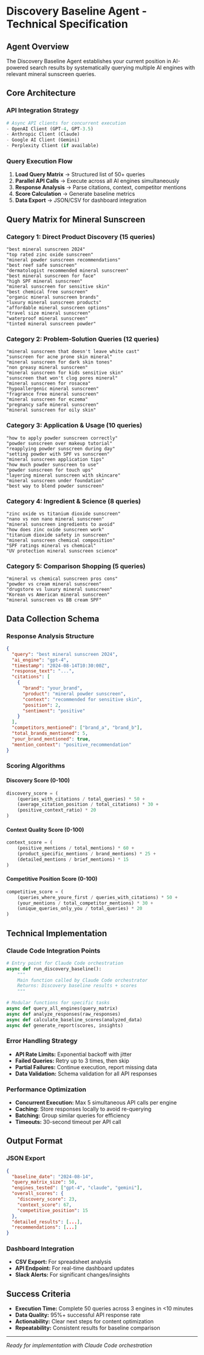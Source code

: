 # Discovery Baseline Agent - Technical Specification

## Agent Overview
The Discovery Baseline Agent establishes your current position in AI-powered search results by systematically querying multiple AI engines with relevant mineral sunscreen queries.

## Core Architecture

### API Integration Strategy
```python
# Async API clients for concurrent execution
- OpenAI Client (GPT-4, GPT-3.5)
- Anthropic Client (Claude)  
- Google AI Client (Gemini)
- Perplexity Client (if available)
```

### Query Execution Flow
1. **Load Query Matrix** → Structured list of 50+ queries
2. **Parallel API Calls** → Execute across all AI engines simultaneously
3. **Response Analysis** → Parse citations, context, competitor mentions
4. **Score Calculation** → Generate baseline metrics
5. **Data Export** → JSON/CSV for dashboard integration

## Query Matrix for Mineral Sunscreen

### Category 1: Direct Product Discovery (15 queries)
```
"best mineral sunscreen 2024"
"top rated zinc oxide sunscreen"
"mineral powder sunscreen recommendations"
"best reef safe sunscreen"
"dermatologist recommended mineral sunscreen"
"best mineral sunscreen for face"
"high SPF mineral sunscreen"
"mineral sunscreen for sensitive skin"
"best chemical free sunscreen"
"organic mineral sunscreen brands"
"luxury mineral sunscreen products"
"affordable mineral sunscreen options"
"travel size mineral sunscreen"
"waterproof mineral sunscreen"
"tinted mineral sunscreen powder"
```

### Category 2: Problem-Solution Queries (12 queries)
```
"mineral sunscreen that doesn't leave white cast"
"sunscreen for acne prone skin mineral"
"mineral sunscreen for dark skin tones"
"non greasy mineral sunscreen"
"mineral sunscreen for kids sensitive skin"
"sunscreen that won't clog pores mineral"
"mineral sunscreen for rosacea"
"hypoallergenic mineral sunscreen"
"fragrance free mineral sunscreen"
"mineral sunscreen for eczema"
"pregnancy safe mineral sunscreen"
"mineral sunscreen for oily skin"
```

### Category 3: Application & Usage (10 queries)
```
"how to apply powder sunscreen correctly"
"powder sunscreen over makeup tutorial"
"reapplying powder sunscreen during day"
"setting powder with SPF vs sunscreen"
"mineral sunscreen application tips"
"how much powder sunscreen to use"
"powder sunscreen for touch ups"
"layering mineral sunscreen with skincare"
"mineral sunscreen under foundation"
"best way to blend powder sunscreen"
```

### Category 4: Ingredient & Science (8 queries)
```
"zinc oxide vs titanium dioxide sunscreen"
"nano vs non nano mineral sunscreen"
"mineral sunscreen ingredients to avoid"
"how does zinc oxide sunscreen work"
"titanium dioxide safety in sunscreen"
"mineral sunscreen chemical composition"
"SPF ratings mineral vs chemical"
"UV protection mineral sunscreen science"
```

### Category 5: Comparison Shopping (5 queries)
```
"mineral vs chemical sunscreen pros cons"
"powder vs cream mineral sunscreen"
"drugstore vs luxury mineral sunscreen"
"Korean vs American mineral sunscreen"
"mineral sunscreen vs BB cream SPF"
```

## Data Collection Schema

### Response Analysis Structure
```json
{
  "query": "best mineral sunscreen 2024",
  "ai_engine": "gpt-4",
  "timestamp": "2024-08-14T10:30:00Z",
  "response_text": "...",
  "citations": [
    {
      "brand": "your_brand",
      "product": "mineral powder sunscreen",
      "context": "recommended for sensitive skin",
      "position": 2,
      "sentiment": "positive"
    }
  ],
  "competitors_mentioned": ["brand_a", "brand_b"],
  "total_brands_mentioned": 5,
  "your_brand_mentioned": true,
  "mention_context": "positive_recommendation"
}
```

### Scoring Algorithms

#### Discovery Score (0-100)
```python
discovery_score = (
    (queries_with_citations / total_queries) * 50 +
    (average_citation_position / total_citations) * 30 +
    (positive_context_ratio) * 20
)
```

#### Context Quality Score (0-100)
```python
context_score = (
    (positive_mentions / total_mentions) * 60 +
    (product_specific_mentions / brand_mentions) * 25 +
    (detailed_mentions / brief_mentions) * 15
)
```

#### Competitive Position Score (0-100)
```python
competitive_score = (
    (queries_where_youre_first / queries_with_citations) * 50 +
    (your_mentions / total_competitor_mentions) * 30 +
    (unique_queries_only_you / total_queries) * 20
)
```

## Technical Implementation

### Claude Code Integration Points
```python
# Entry point for Claude Code orchestration
async def run_discovery_baseline():
    """
    Main function called by Claude Code orchestrator
    Returns: Discovery baseline results + scores
    """
    
# Modular functions for specific tasks
async def query_all_engines(query_matrix)
async def analyze_responses(raw_responses)  
async def calculate_baseline_scores(analyzed_data)
async def generate_report(scores, insights)
```

### Error Handling Strategy
- **API Rate Limits:** Exponential backoff with jitter
- **Failed Queries:** Retry up to 3 times, then skip
- **Partial Failures:** Continue execution, report missing data
- **Data Validation:** Schema validation for all API responses

### Performance Optimization
- **Concurrent Execution:** Max 5 simultaneous API calls per engine
- **Caching:** Store responses locally to avoid re-querying
- **Batching:** Group similar queries for efficiency
- **Timeouts:** 30-second timeout per API call

## Output Format

### JSON Export
```json
{
  "baseline_date": "2024-08-14",
  "query_matrix_size": 50,
  "engines_tested": ["gpt-4", "claude", "gemini"],
  "overall_scores": {
    "discovery_score": 23,
    "context_score": 67,
    "competitive_position": 15
  },
  "detailed_results": [...],
  "recommendations": [...]
}
```

### Dashboard Integration
- **CSV Export:** For spreadsheet analysis
- **API Endpoint:** For real-time dashboard updates
- **Slack Alerts:** For significant changes/insights

## Success Criteria
- **Execution Time:** Complete 50 queries across 3 engines in <10 minutes
- **Data Quality:** 95%+ successful API response rate
- **Actionability:** Clear next steps for content optimization
- **Repeatability:** Consistent results for baseline comparison

---

*Ready for implementation with Claude Code orchestration*
